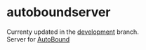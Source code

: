 # autoboundserver
Currenty updated in the [development](https://github.com/BBloggsbott/autoboundserver/tree/development) branch.<br/>
Server for [AutoBound](https://github.com/BBloggsbott/autobound)


